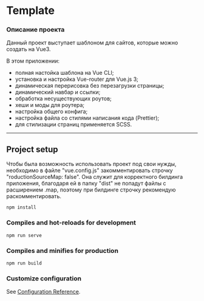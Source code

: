 # Template

### Описание проекта
Данный проект выступает шаблоном для сайтов, которые можно создать на Vue3.

В этом приложении:
- полная настойка шаблона на Vue CLI;
- установка и настройка Vue-router для Vue.js 3;
- динамическая перерисовка без перезагрузки страницы;
- динамический навбар и ссылки;
- обработка несуществующих роутов;
- хеши и моды для роутера;
- настройка общего конфига;
- настройка файла со стилями написания кода (Prettier);
- для стилизации страниц применяется SСSS.
***
## Project setup
Чтобы была возможность использовать проект под свои нужды, необходимо в файле "vue.config.js" закомментировать строчку "roductionSourceMap: false". Она служит для корректного билдинга приложения, благодаря ей в папку "dist" не попадут файлы с расширением .map, поэтому при билдинге строчку рекомендую раскомментировать.
```
npm install
```

### Compiles and hot-reloads for development

```
npm run serve
```

### Compiles and minifies for production

```
npm run build
```

### Customize configuration

See [Configuration Reference](https://cli.vuejs.org/config/).
